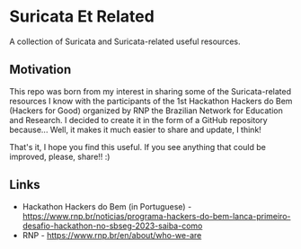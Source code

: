 # Suricata Et Related

A collection of Suricata and Suricata-related useful resources.

## Motivation

This repo was born from my interest in sharing some of the Suricata-related resources I know with the participants of the 1st Hackathon Hackers
do Bem (Hackers for Good) organized by RNP the Brazilian Network for Education and Research. I decided to create it in the form of a GitHub repository because...
Well, it makes it much easier to share and update, I think!

That's it, I hope you find this useful. If you see anything that could be improved, please, share!! :)

## Links

- Hackathon Hackers do Bem (in Portuguese) - https://www.rnp.br/noticias/programa-hackers-do-bem-lanca-primeiro-desafio-hackathon-no-sbseg-2023-saiba-como
- RNP - https://www.rnp.br/en/about/who-we-are
